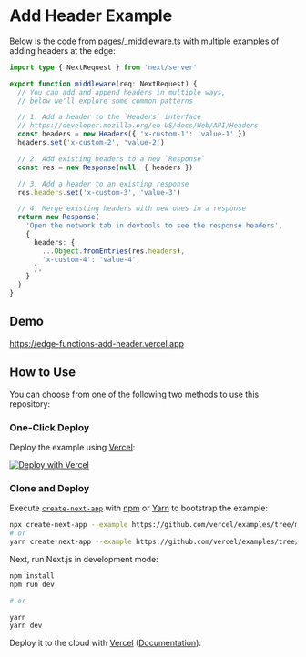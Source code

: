 # Add Header Example

Below is the code from [pages/\_middleware.ts](pages/_middleware.ts) with multiple examples of adding headers at the edge:

```ts
import type { NextRequest } from 'next/server'

export function middleware(req: NextRequest) {
  // You can add and append headers in multiple ways,
  // below we'll explore some common patterns

  // 1. Add a header to the `Headers` interface
  // https://developer.mozilla.org/en-US/docs/Web/API/Headers
  const headers = new Headers({ 'x-custom-1': 'value-1' })
  headers.set('x-custom-2', 'value-2')

  // 2. Add existing headers to a new `Response`
  const res = new Response(null, { headers })

  // 3. Add a header to an existing response
  res.headers.set('x-custom-3', 'value-3')

  // 4. Merge existing headers with new ones in a response
  return new Response(
    'Open the network tab in devtools to see the response headers',
    {
      headers: {
        ...Object.fromEntries(res.headers),
        'x-custom-4': 'value-4',
      },
    }
  )
}
```

## Demo

https://edge-functions-add-header.vercel.app

## How to Use

You can choose from one of the following two methods to use this repository:

### One-Click Deploy

Deploy the example using [Vercel](https://vercel.com?utm_source=github&utm_medium=readme&utm_campaign=next-example):

[![Deploy with Vercel](https://vercel.com/button)](https://vercel.com/new/git/external?repository-url=https://github.com/vercel/examples/tree/main/edge-functions/add-header&project-name=add-header&repository-name=add-header)

### Clone and Deploy

Execute [`create-next-app`](https://github.com/vercel/next.js/tree/canary/packages/create-next-app) with [npm](https://docs.npmjs.com/cli/init) or [Yarn](https://yarnpkg.com/lang/en/docs/cli/create/) to bootstrap the example:

```bash
npx create-next-app --example https://github.com/vercel/examples/tree/main/edge-functions/add-header add-header
# or
yarn create next-app --example https://github.com/vercel/examples/tree/main/edge-functions/add-header add-header
```

Next, run Next.js in development mode:

```bash
npm install
npm run dev

# or

yarn
yarn dev
```

Deploy it to the cloud with [Vercel](https://vercel.com/new?utm_source=github&utm_medium=readme&utm_campaign=edge-middleware-eap) ([Documentation](https://nextjs.org/docs/deployment)).
